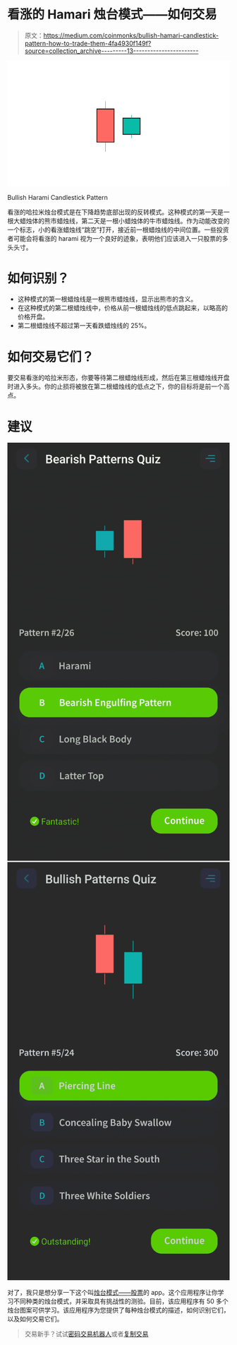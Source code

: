 # 看涨的 Hamari 烛台模式——如何交易

> 原文：<https://medium.com/coinmonks/bullish-hamari-candlestick-pattern-how-to-trade-them-4fa4930f149f?source=collection_archive---------13----------------------->

![](img/7423e9342cc33c2ef186f229b7514e25.png)

Bullish Harami Candlestick Pattern

看涨的哈拉米烛台模式是在下降趋势底部出现的反转模式。这种模式的第一天是一根大蜡烛体的熊市蜡烛线，第二天是一根小蜡烛体的牛市蜡烛线。作为动能改变的一个标志，小的看涨蜡烛线“跳空”打开，接近前一根蜡烛线的中间位置。一些投资者可能会将看涨的 harami 视为一个良好的迹象，表明他们应该进入一只股票的多头头寸。

# 如何识别？

*   这种模式的第一根蜡烛线是一根熊市蜡烛线，显示出熊市的含义。
*   在这种模式的第二根蜡烛线中，价格从前一根蜡烛线的低点跳起来，以略高的价格开盘。
*   第二根蜡烛线不超过第一天看跌蜡烛线的 25%。

# 如何交易它们？

要交易看涨的哈拉米形态，你要等待第二根蜡烛线形成，然后在第三根蜡烛线开盘时进入多头。你的止损将被放在第二根蜡烛线的低点之下，你的目标将是前一个高点。

# 建议

![](img/5f4271e6d79f9477c5fc343f5b1e8e6b.png)![](img/18d77e1de395b917a542ff619d50f8d5.png)

对了，我只是想分享一下这个叫[烛台模式——股票](https://play.google.com/store/apps/details?id=com.candlestickpatterns)的 app。这个应用程序让你学习不同种类的烛台模式，并采取具有挑战性的测验。目前，该应用程序有 50 多个烛台图案可供学习。该应用程序为您提供了每种烛台模式的描述，如何识别它们，以及如何交易它们。

> 交易新手？试试[密码交易机器人](/coinmonks/crypto-trading-bot-c2ffce8acb2a)或者[复制交易](/coinmonks/top-10-crypto-copy-trading-platforms-for-beginners-d0c37c7d698c)